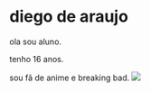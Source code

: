 # diego de araujo 
ola sou aluno.

tenho 16 anos.

sou fã de anime e breaking bad.
![](https://media1.tenor.com/m/PXupL3bOuSAAAAAd/gojo-satoru-hottie.gif)
